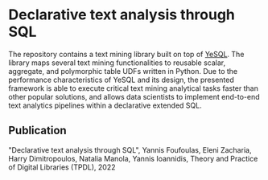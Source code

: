# Declarative text analysis through SQL

The repository contains a text mining library built on top of [YeSQL](https://github.com/athenarc/YeSQL/). 
The library maps several text mining functionalities to reusable scalar, aggregate, and polymorphic table UDFs written in Python. Due to the
performance characteristics of YeSQL and its design, the presented framework is
able to execute critical text mining analytical tasks faster than other popular solutions, and allows data scientists to implement end-to-end text analytics pipelines within a declarative extended SQL. 

## Publication

"Declarative text analysis through SQL", Yannis Foufoulas, Eleni Zacharia, Harry Dimitropoulos, Natalia Manola, Yannis Ioannidis, Theory and Practice of Digital Libraries (TPDL), 2022

